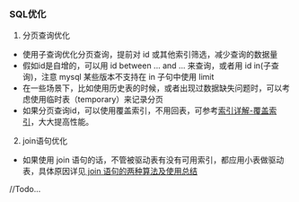 ### SQL优化
1. 分页查询优化
* 使用子查询优化分页查询，提前对 id 或其他索引筛选，减少查询的数据量
* 假如id是自增的，可以用 id between ... and ... 来查询，或者用 id in(子查询)，注意 mysql 某些版本不支持在 in 子句中使用 limit 
* 在一些场景下，比如使用历史表的时候，或者出现过数据缺失问题时，可以考虑使用临时表（temporary）来记录分页
* 如果分页查询id，可以使用覆盖索引，不用回表，可参考[索引详解-覆盖索引](https://github.com/islongfei/Blog/blob/master/mysql/%E7%B4%A2%E5%BC%95.md)，大大提高性能。

2. join语句优化
* 如果使用 join 语句的话，不管被驱动表有没有可用索引，都应用小表做驱动表，具体原因详见[ join 语句的两种算法及使用总结](https://github.com/islongfei/Blog/blob/master/mysql/join%20%E8%AF%AD%E5%8F%A5%E7%9A%84%E4%B8%A4%E7%A7%8D%E7%AE%97%E6%B3%95.md)

//Todo...

